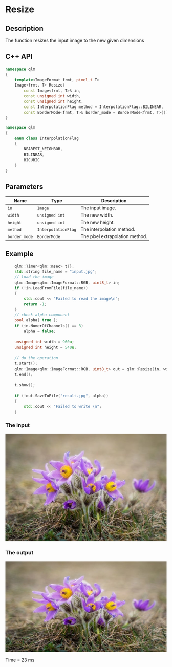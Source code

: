 # Resize

## Description
The function resizes the input image to the new given dimensions

## C++ API
```c++
namespace qlm
{
	template<ImageFormat frmt, pixel_t T>
	Image<frmt, T> Resize(
		const Image<frmt, T>& in,
		const unsigned int width,
		const unsigned int height,
		const InterpolationFlag method = InterpolationFlag::BILINEAR,
		const BorderMode<frmt, T>& border_mode = BorderMode<frmt, T>{});
}
```
```c++
namespace qlm
{
	enum class InterpolationFlag
	{
		NEAREST_NEIGHBOR,
		BILINEAR,
		BICUBIC
	}
}
```
## Parameters

| Name           | Type                | Description                      |
|----------------|---------------------|----------------------------------|
| `in`           | `Image`             | The input image.                 |
| `width`        | `unsigned int`      | The new width.                   |
| `height`       | `unsigned int`      | The new height.                  |
| `method`       | `InterpolationFlag` | The interpolation method.        |
| `border_mode`  | `BorderMode`        | The pixel extrapolation method.  |

## Example 

```c++
    qlm::Timer<qlm::msec> t{};
	std::string file_name = "input.jpg";
	// load the image
	qlm::Image<qlm::ImageFormat::RGB, uint8_t> in;
	if (!in.LoadFromFile(file_name))
	{
		std::cout << "Failed to read the image\n";
		return -1;
	}
	// check alpha component
	bool alpha{ true };
	if (in.NumerOfChannels() == 3)
		alpha = false;
	
	unsigned int width = 960u;
	unsigned int height = 540u;

	// do the operation
	t.start();
	qlm::Image<qlm::ImageFormat::RGB, uint8_t> out = qlm::Resize(in, width, height);
	t.end();

	t.show();
	
	if (!out.SaveToFile("result.jpg", alpha))
	{
		std::cout << "Failed to write \n";
	}
```
### The input
![Input Image](input.jpg)
### The output
![Input Image](result.jpg)

Time = 23 ms
